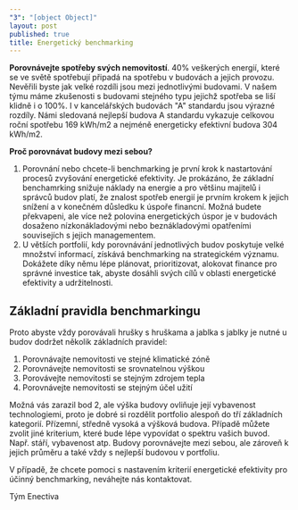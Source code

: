```yaml
---
"3": "[object Object]"
layout: post
published: true
title: Energetický benchmarking
---
```


**Porovnávejte spotřeby svých nemovitostí**. 40% veškerých energií, které se ve světě spotřebují připadá na spotřebu v budovách a jejich provozu. Nevěřili byste jak velké rozdíli jsou mezi jednotlivými budovami. V našem týmu máme zkušenosti s budovami stejného typu jejichž spotřeba se liší klidně i o 100%. I v kancelářských budovách "A" standardu jsou výrazné rozdíly. Námi sledovaná nejlepší budova A standardu vykazuje celkovou roční spotřebu 169 kWh/m2 a nejméně energeticky efektivní budova 304 kWh/m2.

**Proč porovnávat budovy mezi sebou?**

1. Porovnání nebo chcete-li benchmarking je první krok k nastartování procesů zvyšování energetické efektivity. Je prokázáno, že základní benchamrking snižuje náklady na energie a pro většinu majitelů i správců budov platí, že znalost spotřeb energií je prvním krokem k jejich snížení a v konečném důsledku k úspoře financní. Možná budete překvapeni, ale více než polovina energetických úspor je v budovách dosaženo nízkonákladovými nebo beznákladovými opatřeními souvisejích s jejich managementem.
2. U větších portfolií, kdy porovnávání jednotlivých budov poskytuje velké množství informací, získává benchmarking na strategickém významu. Dokážete díky němu lépe plánovat, prioritizovat, alokovat finance pro správné investice tak, abyste dosáhli svých cílů v oblasti energetické efektivity a udržitelnosti.

## Základní pravidla benchmarkingu
Proto abyste vždy porovávali hrušky s hruškama a jablka s jablky je nutné u budov dodržet několik základních pravidel:

1. Porovnávajte nemovitosti ve stejné klimatické zóně
2. Porovnávejte nemovitosti se srovnatelnou výškou
3. Porovávejte nemovitosti se stejným zdrojem tepla
4. Porovnávejte nemovitosti se stejným účel užití

Možná vás zarazil bod 2, ale výška budovy ovliňuje její vybavenost technologiemi, proto je dobré si rozdělit portfolio alespoň do tří základních kategorií. Přízemní, středně vysoká a výšková budova. Případě můžete zvolit jiné kriterium, které bude lépe vypovídat o spektru vašich buvod. Např. stáří, vybavenost atp. Budovy porovnávejte mezi sebou, ale zároveň k jejich průměru a také vždy s nejlepší budovou v portfoliu.

V případě, že chcete pomoci s nastavením kriterií energetické efektivity pro účinný benchmarking, neváhejte nás kontaktovat.

Tým Enectiva